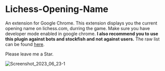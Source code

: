 # Lichess-Opening-Name
An extension for Google Chrome. This extension displays you the current opening name on lichess.com, durring the game.
Make sure you have developer mode enabled in google chrome. **I also recommend you to use this plugin against bots and stockfish and not against users.** The raw list can be found [here](https://www.jimmyvermeer.com/openings.html).

Please leave me a Star.


![Screenshot_2023_06_23-1](https://github.com/spinalcord/Lichess-Opening-Name/assets/4529150/f1756f36-f24f-4b75-a7c9-e6ec38cabe50)
